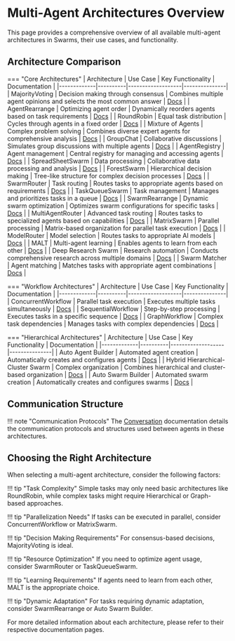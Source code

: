 # Multi-Agent Architectures Overview

This page provides a comprehensive overview of all available multi-agent architectures in Swarms, their use cases, and functionality.

## Architecture Comparison

=== "Core Architectures"
    | Architecture | Use Case | Key Functionality | Documentation |
    |-------------|----------|-------------------|---------------|
    | MajorityVoting | Decision making through consensus | Combines multiple agent opinions and selects the most common answer | [Docs](majorityvoting.md) |
    | AgentRearrange | Optimizing agent order | Dynamically reorders agents based on task requirements | [Docs](agent_rearrange.md) |
    | RoundRobin | Equal task distribution | Cycles through agents in a fixed order | [Docs](round_robin_swarm.md) |
    | Mixture of Agents | Complex problem solving | Combines diverse expert agents for comprehensive analysis | [Docs](moa.md) |
    | GroupChat | Collaborative discussions | Simulates group discussions with multiple agents | [Docs](group_chat.md) |
    | AgentRegistry | Agent management | Central registry for managing and accessing agents | [Docs](agent_registry.md) |
    | SpreadSheetSwarm | Data processing | Collaborative data processing and analysis | [Docs](spreadsheet_swarm.md) |
    | ForestSwarm | Hierarchical decision making | Tree-like structure for complex decision processes | [Docs](forest_swarm.md) |
    | SwarmRouter | Task routing | Routes tasks to appropriate agents based on requirements | [Docs](swarm_router.md) |
    | TaskQueueSwarm | Task management | Manages and prioritizes tasks in a queue | [Docs](taskqueue_swarm.md) |
    | SwarmRearrange | Dynamic swarm optimization | Optimizes swarm configurations for specific tasks | [Docs](swarm_rearrange.md) |
    | MultiAgentRouter | Advanced task routing | Routes tasks to specialized agents based on capabilities | [Docs](multi_agent_router.md) |
    | MatrixSwarm | Parallel processing | Matrix-based organization for parallel task execution | [Docs](matrix_swarm.md) |
    | ModelRouter | Model selection | Routes tasks to appropriate AI models | [Docs](model_router.md) |
    | MALT | Multi-agent learning | Enables agents to learn from each other | [Docs](malt.md) |
    | Deep Research Swarm | Research automation | Conducts comprehensive research across multiple domains | [Docs](deep_research_swarm.md) |
    | Swarm Matcher | Agent matching | Matches tasks with appropriate agent combinations | [Docs](swarm_matcher.md) |

=== "Workflow Architectures"
    | Architecture | Use Case | Key Functionality | Documentation |
    |-------------|----------|-------------------|---------------|
    | ConcurrentWorkflow | Parallel task execution | Executes multiple tasks simultaneously | [Docs](concurrentworkflow.md) |
    | SequentialWorkflow | Step-by-step processing | Executes tasks in a specific sequence | [Docs](sequential_workflow.md) |
    | GraphWorkflow | Complex task dependencies | Manages tasks with complex dependencies | [Docs](graph_workflow.md) |

=== "Hierarchical Architectures"
    | Architecture | Use Case | Key Functionality | Documentation |
    |-------------|----------|-------------------|---------------|
    | Auto Agent Builder | Automated agent creation | Automatically creates and configures agents | [Docs](auto_agent_builder.md) |
    | Hybrid Hierarchical-Cluster Swarm | Complex organization | Combines hierarchical and cluster-based organization | [Docs](hhcs.md) |
    | Auto Swarm Builder | Automated swarm creation | Automatically creates and configures swarms | [Docs](auto_swarm_builder.md) |

## Communication Structure

!!! note "Communication Protocols"
    The [Conversation](conversation.md) documentation details the communication protocols and structures used between agents in these architectures.

## Choosing the Right Architecture

When selecting a multi-agent architecture, consider the following factors:

!!! tip "Task Complexity"
    Simple tasks may only need basic architectures like RoundRobin, while complex tasks might require Hierarchical or Graph-based approaches.

!!! tip "Parallelization Needs"
    If tasks can be executed in parallel, consider ConcurrentWorkflow or MatrixSwarm.

!!! tip "Decision Making Requirements"
    For consensus-based decisions, MajorityVoting is ideal.

!!! tip "Resource Optimization"
    If you need to optimize agent usage, consider SwarmRouter or TaskQueueSwarm.

!!! tip "Learning Requirements"
    If agents need to learn from each other, MALT is the appropriate choice.

!!! tip "Dynamic Adaptation"
    For tasks requiring dynamic adaptation, consider SwarmRearrange or Auto Swarm Builder.

For more detailed information about each architecture, please refer to their respective documentation pages.
